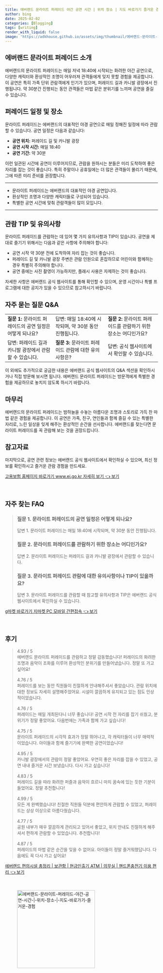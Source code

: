 ```yaml
---
title: 에버랜드 문라이트 퍼레이드 야간 공연 시간 | 위치 장소 | 지도 바로가기 즐거운 경험
author: bing
date: 2025-02-02
categories: [Blogging]
tags: [writing]
render_with_liquid: false
image: 'https://adkhouse.github.io/assets/img/thumbnail/에버랜드-문라이트-퍼레이드-야간-공연-시간-|-위치-장소-|-지도-바로가기-즐거운-경험.webp'
---
```



<h2 id='에버랜드 문라이트 퍼레이드 소개'>에버랜드 문라이트 퍼레이드 소개</h2>

<p>에버랜드의 문라이트 퍼레이드는 매일 저녁 18:40에 시작되는 화려한 야간 공연으로, 다양한 캐릭터와 환상적인 조명이 어우러져 관객들에게 잊지 못할 경험을 제공합니다. 이 공연은 특히 가족 단위 관람객에게 인기가 있으며, 퍼레이드 길과 카니발 광장에서 진행됩니다. 약 30분간 진행되는 동안 관객들은 마법 같은 분위기를 느끼며 공연을 즐길 수 있습니다.</p>

<h2 id='퍼레이드 일정 및 장소'>퍼레이드 일정 및 장소</h2>

<p>문라이트 퍼레이드는 에버랜드의 대표적인 야경 공연으로 매일 정해진 일정에 따라 관람할 수 있습니다. 공연 일정은 다음과 같습니다:</p>

<ul>
    <li><b>공연 위치:</b> 퍼레이드 길 및 카니발 광장</li>
    <li><b>공연 시작 시간:</b> 매일 18:40</li>
    <li><b>공연 기간:</b> 약 30분</li>
</ul>

<p>이런 일관된 시간에 공연이 이루어지므로, 관람을 원하시는 분들은 미리 도착하여 좋은 자리를 잡는 것이 좋습니다. 특히 주말이나 공휴일에는 더 많은 관객들이 몰리기 때문에, 그에 따른 미리 준비를 권장합니다.</p>

<hr />

<ul>
    <li>문라이트 퍼레이드는 에버랜드의 대표적인 야경 공연입니다.</li>
    <li>환상적인 조명과 다양한 캐릭터들로 구성되어 있습니다.</li>
    <li>특별한 공연 시간에 맞춰 관람객들이 많이 모입니다.</li>
</ul>

<hr />

<h2 id='관람 TIP 및 유의사항'>관람 TIP 및 유의사항</h2>

<p>문라이트 퍼레이드를 관람하는 데 있어 몇 가지 유의사항과 TIP이 있습니다. 공연을 제대로 즐기기 위해서는 다음과 같은 사항에 주의해야 합니다:</p>

<ul>
    <li>공연 시작 약 30분 전에 도착하여 자리 잡는 것이 좋습니다.</li>
    <li>퍼레이드 길 및 카니발 광장 주변은 관람 인원으로 혼잡하므로 어린이와 함께하는 경우 특별히 주의해야 합니다.</li>
    <li>공연 중에는 사진 촬영이 가능하지만, 플래시 사용은 자제하는 것이 좋습니다.</li>
</ul>

<p>자세한 사항은 에버랜드 공식 웹사이트를 통해 확인할 수 있으며, 운영 시간이나 특별 프로그램에 대한 공지가 있을 수 있으므로 참고하시기 바랍니다.</p>

<h2 id='자주 묻는 질문 Q&A'>자주 묻는 질문 Q&A</h2>

<table>
    <tr>
        <td><b>질문 1:</b> 문라이트 퍼레이드의 공연 일정은 어떻게 되나요?</td>
        <td>답변: 매일 18:40에 시작되며, 약 30분 동안 진행됩니다.</td>
        <td><b>질문 2:</b> 문라이트 퍼레이드를 관람하기 위한 장소는 어디인가요?</td>
    </tr>
    <tr>
        <td>답변: 퍼레이드 길과 카니발 광장에서 관람할 수 있습니다.</td>
        <td><b>질문 3:</b> 문라이트 퍼레이드 관람에 대한 유의사항은?</td>
        <td>답변: 공식 웹사이트에서 확인할 수 있습니다.</td>
    </tr>
</table>

<p>이 외에도 추가적으로 궁금한 내용은 에버랜드 공식 웹사이트의 Q&A 섹션을 확인하시거나 직접 방문해 보시면 됩니다. 에버랜드 문라이트 퍼레이드는 방문객에게 특별한 경험을 제공하므로 놓치지 않도록 하시기 바랍니다.</p>

<h2 id='마무리'>마무리</h2>

<p>에버랜드의 문라이트 퍼레이드는 밤하늘을 수놓는 아름다운 조명과 스토리로 가득 찬 마법 같은 경험을 제공합니다. 이 공연은 가족, 친구, 연인들과 함께 즐길 수 있는 특별한 자리로, 느린 일상을 잊게 해주는 환상적인 순간을 선사합니다. 에버랜드를 찾는다면 문라이트 퍼레이드를 꼭 관람해 보는 것을 권장드립니다.</p>

<h2 id='참고자료'>참고자료</h2>

<p>마지막으로, 공연 관련 정보는 에버랜드 공식 웹사이트에서 확인하실 수 있으며, 최신 정보를 확인하시고 즐거운 관람 경험을 만드세요.</p>


<p><a class="click-button" title="고용보험 홈페이지 바로가기 www.ei.go.kr 자세히 보기" href="https://adkhouse.github.io/posts/%EA%B3%A0%EC%9A%A9%EB%B3%B4%ED%97%98-%ED%99%88%ED%8E%98%EC%9D%B4%EC%A7%80-%EB%B0%94%EB%A1%9C%EA%B0%80%EA%B8%B0-www.ei.go.kr-%EC%9E%90%EC%84%B8%ED%9E%88-%EB%B3%B4%EA%B8%B0/" rel="dofollow">고용보험 홈페이지 바로가기 www.ei.go.kr 자세히 보기 👈 보기</a></p><br>
<h2 id='자주_찾는_FAQ'>자주 찾는 FAQ</h2>
<div itemscope="" itemtype="https://schema.org/FAQPage"> 
<blockquote> 
<div itemscope="" itemprop="mainEntity" itemtype="https://schema.org/Question"> 
<h3 itemprop="name">질문 1. 문라이트 퍼레이드의 공연 일정은 어떻게 되나요?</h3> 
<div itemscope="" itemprop="acceptedAnswer" itemtype="https://schema.org/Answer"> 
<span itemprop="text"> 
<p>답변 1. 문라이트 퍼레이드는 매일 18:40에 시작되며, 약 30분 동안 진행됩니다.</p> 
</span> 
</div> 
</div> 

<div itemscope="" itemprop="mainEntity" itemtype="https://schema.org/Question"> 
<h3 itemprop="name">질문 2. 문라이트 퍼레이드를 관람하기 위한 장소는 어디인가요?</h3> 
<div itemscope="" itemprop="acceptedAnswer" itemtype="https://schema.org/Answer"> 
<span itemprop="text"> 
<p>답변 2. 문라이트 퍼레이드는 퍼레이드 길과 카니발 광장에서 관람할 수 있습니다.</p> 
</span> 
</div> 
</div> 

<div itemscope="" itemprop="mainEntity" itemtype="https://schema.org/Question"> 
<h3 itemprop="name">질문 3. 문라이트 퍼레이드 관람에 대한 유의사항이나 TIP이 있을까요?</h3> 
<div itemscope="" itemprop="acceptedAnswer" itemtype="https://schema.org/Answer"> 
<span itemprop="text"> 
<p>답변 3. 문라이트 퍼레이드를 관람할 때 참고할 유의사항과 TIP은 에버랜드 공식 웹사이트에서 확인하실 수 있습니다.</p> 
</span> 
</div> 
</div> 
</blockquote> 
</div>
<p><a class="click-button" title="g마켓 바로가기 지마켓 PC 모바일 간편접속" href="https://adkhouse.github.io/posts/g%EB%A7%88%EC%BC%93-%EB%B0%94%EB%A1%9C%EA%B0%80%EA%B8%B0-%EC%A7%80%EB%A7%88%EC%BC%93-PC-%EB%AA%A8%EB%B0%94%EC%9D%BC-%EA%B0%84%ED%8E%B8%EC%A0%91%EC%86%8D/" rel="dofollow">g마켓 바로가기 지마켓 PC 모바일 간편접속 👈 보기</a></p><br>
<h2 id='후기'>후기</h2>
<div itemscope itemtype="https://schema.org/Product">
  <blockquote>
  <div itemprop="review" itemscope itemtype="https://schema.org/Review">
      <div itemprop="reviewRating" itemscope itemtype="https://schema.org/Rating"> <span itemprop="ratingValue">4.93</span> / <span itemprop="bestRating">5</span> </div>
      <span itemprop="reviewBody">에버랜드 문라이트 퍼레이드를 관람하고 정말 감동했습니다! 퍼레이드의 화려한 조명과 음악이 조화를 이루어 환상적인 분위기를 만들어냈습니다. 정말 또 가고 싶어요!</span>
  </div>
  <br>
  <div itemprop="review" itemscope itemtype="https://schema.org/Review">
      <div itemprop="reviewRating" itemscope itemtype="https://schema.org/Rating"> <span itemprop="ratingValue">4.76</span> / <span itemprop="bestRating">5</span> </div>
      <span itemprop="reviewBody">퍼레이드를 보는 동안 직원들이 친절하게 안내해주셔서 좋았습니다. 관람 위치에 대한 정보도 자세히 설명해주었어요. 시설이 깔끔하게 유지되고 있는 점도 인상적이었습니다.</span>
  </div>
  <br>
  <div itemprop="review" itemscope itemtype="https://schema.org/Review">
      <div itemprop="reviewRating" itemscope itemtype="https://schema.org/Rating"> <span itemprop="ratingValue">4.76</span> / <span itemprop="bestRating">5</span> </div>
      <span itemprop="reviewBody">퍼레이드는 매일 개최된다니 너무 좋습니다! 공연 시작 전 자리를 잡기 쉬웠고, 분위기가 정말 좋았어요. 다음번에는 가족과 함께 가고 싶습니다!</span>
  </div>
  <br>
  <div itemprop="review" itemscope itemtype="https://schema.org/Review">
      <div itemprop="reviewRating" itemscope itemtype="https://schema.org/Rating"> <span itemprop="ratingValue">4.75</span> / <span itemprop="bestRating">5</span> </div>
      <span itemprop="reviewBody">문라이트 퍼레이드의 시각적 효과가 정말 뛰어나고, 각 캐릭터들이 너무 매력적이었습니다. 아이들과 함께 즐기기에 완벽한 공연이었습니다!</span>
  </div>
  <br>
  <div itemprop="review" itemscope itemtype="https://schema.org/Review">
      <div itemprop="reviewRating" itemscope itemtype="https://schema.org/Rating"> <span itemprop="ratingValue">4.95</span> / <span itemprop="bestRating">5</span> </div>
      <span itemprop="reviewBody">카니발 광장에서의 관람이 정말 좋았어요. 우연히 좋은 자리를 잡을 수 있었고, 공연 내내 즐거운 시간 보냈습니다. 다시 가고 싶습니다!</span>
  </div>
  <br>
  <div itemprop="review" itemscope itemtype="https://schema.org/Review">
      <div itemprop="reviewRating" itemscope itemtype="https://schema.org/Rating"> <span itemprop="ratingValue">4.83</span> / <span itemprop="bestRating">5</span> </div>
      <span itemprop="reviewBody">퍼레이드 길을 따라 화려한 퍼즐과 음악이 흐르니 마치 꿈속에 있는 듯한 기분이 들었어요. 정말 추천합니다!</span>
  </div>
  <br>
  <div itemprop="review" itemscope itemtype="https://schema.org/Review">
      <div itemprop="reviewRating" itemscope itemtype="https://schema.org/Rating"> <span itemprop="ratingValue">4.99</span> / <span itemprop="bestRating">5</span> </div>
      <span itemprop="reviewBody">모든 게 완벽했습니다! 친절한 직원들 덕분에 편안하게 관람할 수 있었고, 퍼레이드는 상상 이상으로 아름다웠습니다.</span>
  </div>
  <br>
  <div itemprop="review" itemscope itemtype="https://schema.org/Review">
      <div itemprop="reviewRating" itemscope itemtype="https://schema.org/Rating"> <span itemprop="ratingValue">4.77</span> / <span itemprop="bestRating">5</span> </div>
      <span itemprop="reviewBody">공원 내부가 매우 깔끔하게 관리되고 있어서 좋았고, 위치 안내도 친절하게 해주셔서 편하게 관람할 수 있었습니다. 추천합니다!</span>
  </div>
  <br>
  <div itemprop="review" itemscope itemtype="https://schema.org/Review">
      <div itemprop="reviewRating" itemscope itemtype="https://schema.org/Rating"> <span itemprop="ratingValue">4.87</span> / <span itemprop="bestRating">5</span> </div>
      <span itemprop="reviewBody">퍼레이드의 마법 같은 순간을 잊을 수 없어요. 아이들이 정말 즐거워했답니다. 다음에도 꼭 다시 가고 싶어요!</span>
  </div>
  </blockquote>
</div>
<p><a class="click-button" title="에버랜드 편의시설 총정리 | 보관함 | 현금인출기 ATM | 의무실 | 핸드폰충전기 이용 편리" href="https://adkhouse.github.io/posts/%EC%97%90%EB%B2%84%EB%9E%9C%EB%93%9C-%ED%8E%B8%EC%9D%98%EC%8B%9C%EC%84%A4-%EC%B4%9D%EC%A0%95%EB%A6%AC-%EB%B3%B4%EA%B4%80%ED%95%A8-%ED%98%84%EA%B8%88%EC%9D%B8%EC%B6%9C%EA%B8%B0-ATM-%EC%9D%98%EB%AC%B4%EC%8B%A4-%ED%95%B8%EB%93%9C%ED%8F%B0%EC%B6%A9%EC%A0%84%EA%B8%B0-%EC%9D%B4%EC%9A%A9-%ED%8E%B8%EB%A6%AC/" rel="dofollow">에버랜드 편의시설 총정리 | 보관함 | 현금인출기 ATM | 의무실 | 핸드폰충전기 이용 편리 👈 보기</a></p><br>
<figure class="image"><img src="https://adkhouse.github.io/assets/img/thumbnail/에버랜드-문라이트-퍼레이드-야간-공연-시간-|-위치-장소-|-지도-바로가기-즐거운-경험.webp" alt="에버랜드-문라이트-퍼레이드-야간-공연-시간-|-위치-장소-|-지도-바로가기-즐거운-경험" width="256" height="256"></figure>
